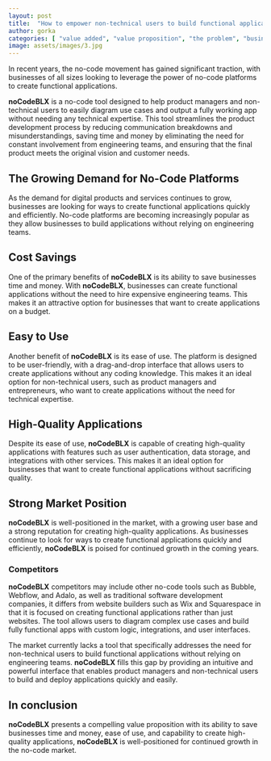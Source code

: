 ```yaml
---
layout: post
title:  "How to empower non-technical users to build functional applications"
author: gorka
categories: [ "value added", "value proposition", "the problem", "business logic", "product management", "engineering"  ]
image: assets/images/3.jpg
---
```

In recent years, the no-code movement has gained significant traction, with businesses of all sizes looking to leverage the power of no-code platforms to create functional applications.

**noCodeBLX** is a no-code tool designed to help product managers and non-technical users to easily diagram use cases and output a fully working app without needing any technical expertise. This tool streamlines the product development process by reducing communication breakdowns and misunderstandings, saving time and money by eliminating the need for constant involvement from engineering teams, and ensuring that the final product meets the original vision and customer needs.

## The Growing Demand for No-Code Platforms

As the demand for digital products and services continues to grow, businesses are looking for ways to create functional applications quickly and efficiently. No-code platforms are becoming increasingly popular as they allow businesses to build applications without relying on engineering teams.

## Cost Savings

One of the primary benefits of **noCodeBLX** is its ability to save businesses time and money. With **noCodeBLX**, businesses can create functional applications without the need to hire expensive engineering teams. This makes it an attractive option for businesses that want to create applications on a budget.

## Easy to Use

Another benefit of **noCodeBLX** is its ease of use. The platform is designed to be user-friendly, with a drag-and-drop interface that allows users to create applications without any coding knowledge. This makes it an ideal option for non-technical users, such as product managers and entrepreneurs, who want to create applications without the need for technical expertise.

## High-Quality Applications

Despite its ease of use, **noCodeBLX** is capable of creating high-quality applications with features such as user authentication, data storage, and integrations with other services. This makes it an ideal option for businesses that want to create functional applications without sacrificing quality.

## Strong Market Position

**noCodeBLX** is well-positioned in the market, with a growing user base and a strong reputation for creating high-quality applications. As businesses continue to look for ways to create functional applications quickly and efficiently, **noCodeBLX** is poised for continued growth in the coming years.

### Competitors

**noCodeBLX** competitors may include other no-code tools such as Bubble, Webflow, and Adalo, as well as traditional software development companies, it differs from website builders such as Wix and Squarespace in that it is focused on creating functional applications rather than just websites. The tool allows users to diagram complex use cases and build fully functional apps with custom logic, integrations, and user interfaces.

The market currently lacks a tool that specifically addresses the need for non-technical users to build functional applications without relying on engineering teams. **noCodeBLX** fills this gap by providing an intuitive and powerful interface that enables product managers and non-technical users to build and deploy applications quickly and easily.

## In conclusion

**noCodeBLX** presents a compelling value proposition with its ability to save businesses time and money, ease of use, and capability to create high-quality applications, **noCodeBLX** is well-positioned for continued growth in the no-code market.
